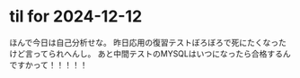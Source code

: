 # til for 2024-12-12

ほんで今日は自己分析せな。
昨日応用の復習テストぼろぼろで死にたくなったけど言ってられへんし。
あと中間テストのMYSQLはいつになったら合格するんですかって！！！！！